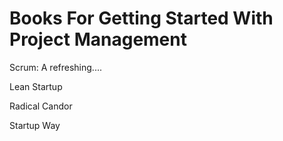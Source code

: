 # Books For Getting Started With Project Management
Scrum: A refreshing....

Lean Startup

Radical Candor

Startup Way
<!--stackedit_data:
eyJoaXN0b3J5IjpbLTE1MzY3Mjk0NzVdfQ==
-->
